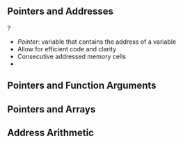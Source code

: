 ## Pointers and Addresses
?
- *Pointer*: variable that contains the address of a variable
- Allow for efficient code and clarity
- Consecutive addressed memory cells 
- 

## Pointers and Function Arguments

## Pointers and Arrays

## Address Arithmetic
